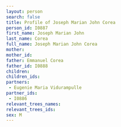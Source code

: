 ```yaml
---
layout: person
search: false
title: Profile of Joseph Marian John Corea
person_id: I0887
first_name: Joseph Marian John
last_name: Corea
full_name: Joseph Marian John Corea
mother: 
mother_id: 
father: Emmanuel Corea
father_id: I0888
children:
children_ids:
partners:
 - Eugenie Maria Vidurampulle
partner_ids:
 - I0886
relevant_trees_names:
relevant_trees_ids:
sex: M
---
```


